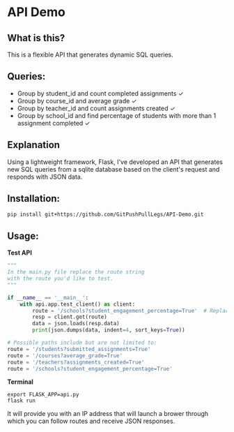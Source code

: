 # API Demo

## What is this?
This is a flexible API that generates dynamic SQL queries.

## Queries:
* Group by student_id and count completed assignments ✓
* Group by course_id and average grade ✓
* Group by teacher_id and count assignments created ✓
* Group by school_id and find percentage of students with more than 1 assignment completed ✓

## Explanation
Using a lightweight framework, Flask, I've developed an API that generates new SQL queries from a sqlite database based on the client's request and responds with JSON data.

## Installation:
`pip install git+https://github.com/GitPushPullLegs/API-Demo.git`

## Usage:
**Test API**
```python
"""
In the main.py file replace the route string
with the route you'd like to test.
"""

if __name__ == '__main__':
    with api.app.test_client() as client:
        route = '/schools?student_engagement_percentage=True'  # Replace me
        resp = client.get(route)
        data = json.loads(resp.data)
        print(json.dumps(data, indent=4, sort_keys=True))

# Possible paths include but are not limited to:
route = '/students?submitted_assignments=True'
route = '/courses?average_grade=True'
route = '/teachers?assignments_created=True'
route = '/schools?student_engagement_percentage=True'
```
**Terminal**
```
export FLASK_APP=api.py
flask run
```
It will provide you with an IP address that will launch a brower through which you can follow routes and receive JSON responses.